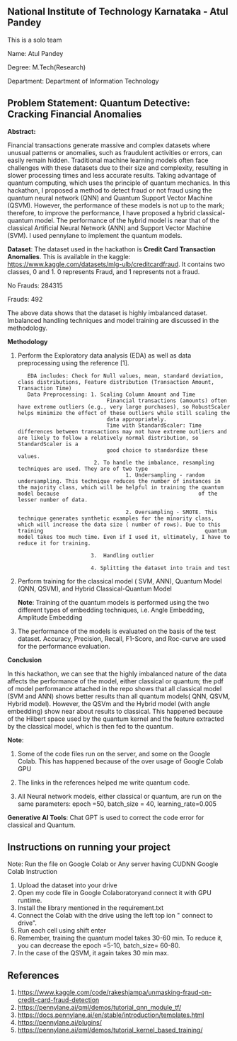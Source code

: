 ## National Institute of Technology Karnataka - Atul Pandey
This is a solo team

Name: Atul Pandey

Degree:  M.Tech(Research)

Department: Department of Information Technology

## Problem Statement: Quantum Detective: Cracking Financial Anomalies 

**Abstract:**

Financial transactions generate massive and complex datasets where unusual patterns or anomalies, such as fraudulent activities or errors, can easily remain hidden. Traditional machine learning models often face challenges with these datasets due to their size and complexity, resulting in slower processing times and less accurate results. Taking advantage of quantum computing, which uses the principle of quantum mechanics. In this hackathon, I proposed a method to detect fraud or not fraud using the quantum neural network (QNN) and Quantum Support Vector Machine (QSVM). However, the performance of these models is not up to the mark; therefore, to improve the performance, I have proposed a hybrid classical-quantum model. The performance of the hybrid model is near that of the classical Artificial Neural Network (ANN) and Support Vector Machine (SVM). I used pennylane to implement the quantum models.

**Dataset**: The dataset used in the hackathon is **Credit Card Transaction Anomalies**. This is available in the kaggle: https://www.kaggle.com/datasets/mlg-ulb/creditcardfraud. It contains two classes, 0 and 1. 0 represents Fraud, and 1 represents not a fraud. 

No Frauds: 284315

Frauds: 492

The above data shows that the dataset is highly imbalanced dataset. Imbalanced handling techniques and model training are discussed in the methodology. 

**Methodology** 

1. Perform the Exploratory data analysis (EDA) as well as data preprocessing using the reference [1].
   
          EDA includes: Check for Null values, mean, standard deviation, class distributions, Feature distribution (Transaction Amount, Transaction Time)
          Data Preprocessing: 1. Scaling Column Amount and Time
                                   Financial transactions (amounts) often have extreme outliers (e.g., very large purchases), so RobustScaler helps minimize the effect of these outliers while still scaling the 
                                   data appropriately.
                                   Time with StandardScaler: Time differences between transactions may not have extreme outliers and are likely to follow a relatively normal distribution, so StandardScaler is a 
                                   good choice to standardize these values.
                               2. To handle the imbalance, resampling techniques are used. They are of two type
                                         1. Undersampling - random undersampling. This technique reduces the number of instances in the majority class, which will be helpful in training the quantum model because                                            of the lesser number of data.
   
                                         2. Oversampling - SMOTE. This technique generates synthetic examples for the minority class, which will increase the data size ( number of rows). Due to this training                                                   quantum model takes too much time. Even if I used it, ultimately, I have to reduce it for training.
    
                              3.  Handling outlier
   
                              4. Splitting the dataset into train and test
   
 3. Perform training for the classical model ( SVM, ANN), Quantum Model (QNN, QSVM), and Hybrid Classical-Quantum Model
    
    **Note**: Training of the quantum models is performed using the two different types of embedding techniques, i.e. Angle Embedding, Amplitude Embedding
    
 5. The performance of the models is evaluated on the basis of the test dataset. Accuracy, Precision, Recall, F1-Score, and Roc-curve are used for the performance evaluation.

**Conclusion**

In this hackathon, we can see that the highly imbalanced nature of the data affects the performance of the model, either classical or quantum; the pdf of model performance attached in the repo shows that all classical model (SVM and ANN) shows better results than all quantum models( QNN, QSVM, Hybrid model). However, the QSVm and the Hybrid model (with angle embedding) show near about results to classical. This happened because of the Hilbert space used by the quantum kernel and the feature extracted by the classical model, which is then fed to the quantum.   

 **Note**:   
 1. Some of the code files run on the server, and some on the Google Colab. This has happened because of the over usage of Google Colab GPU

 2. The links in the references helped me write quantum code.

 3. All Neural network models, either classical or quantum, are run on the same parameters: epoch =50, batch_size = 40, learning_rate=0.005 

 **Generative AI Tools**: Chat GPT is used to correct the code error for classical and Quantum.

## Instructions on running your project
Note: Run the file on Google Colab or Any server having CUDNN
Google Colab Instruction
1. Upload the dataset into your drive
2. Open my code file in Google Colaboratoryand connect it with GPU runtime.
3. Install the library mentioned in the requirement.txt
4. Connect the Colab with the drive using the left top ion " connect to drive".
5. Run each cell using shift enter
6. Remember, training the quantum model takes 30-60 min. To reduce it, you can decrease the epoch =5-10, batch_size= 60-80.
7. In the case of the QSVM, it again takes 30 min max. 


## References
 1. https://www.kaggle.com/code/rakeshjampa/unmasking-fraud-on-credit-card-fraud-detection
 2. https://pennylane.ai/qml/demos/tutorial_qnn_module_tf/
 3. https://docs.pennylane.ai/en/stable/introduction/templates.html
 4. https://pennylane.ai/plugins/
 5. https://pennylane.ai/qml/demos/tutorial_kernel_based_training/
